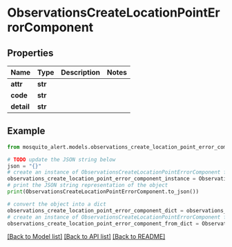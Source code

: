 # ObservationsCreateLocationPointErrorComponent


## Properties

Name | Type | Description | Notes
------------ | ------------- | ------------- | -------------
**attr** | **str** |  | 
**code** | **str** |  | 
**detail** | **str** |  | 

## Example

```python
from mosquito_alert.models.observations_create_location_point_error_component import ObservationsCreateLocationPointErrorComponent

# TODO update the JSON string below
json = "{}"
# create an instance of ObservationsCreateLocationPointErrorComponent from a JSON string
observations_create_location_point_error_component_instance = ObservationsCreateLocationPointErrorComponent.from_json(json)
# print the JSON string representation of the object
print(ObservationsCreateLocationPointErrorComponent.to_json())

# convert the object into a dict
observations_create_location_point_error_component_dict = observations_create_location_point_error_component_instance.to_dict()
# create an instance of ObservationsCreateLocationPointErrorComponent from a dict
observations_create_location_point_error_component_from_dict = ObservationsCreateLocationPointErrorComponent.from_dict(observations_create_location_point_error_component_dict)
```
[[Back to Model list]](../README.md#documentation-for-models) [[Back to API list]](../README.md#documentation-for-api-endpoints) [[Back to README]](../README.md)


